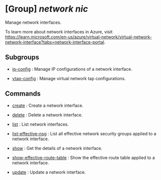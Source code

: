 # [Group] _network nic_

Manage network interfaces.

To learn more about network interfaces in Azure, visit https://learn.microsoft.com/en-us/azure/virtual-network/virtual-network-network-interface?tabs=network-interface-portal.

## Subgroups

- [ip-config](/Commands/network/nic/ip-config/readme.md)
: Manage IP configurations of a network interface.

- [vtap-config](/Commands/network/nic/vtap-config/readme.md)
: Manage virtual network tap configurations.

## Commands

- [create](/Commands/network/nic/_create.md)
: Create a network interface.

- [delete](/Commands/network/nic/_delete.md)
: Delete a network interface.

- [list](/Commands/network/nic/_list.md)
: List network interfaces.

- [list-effective-nsg](/Commands/network/nic/_list-effective-nsg.md)
: List all effective network security groups applied to a network interface.

- [show](/Commands/network/nic/_show.md)
: Get the details of a network interface.

- [show-effective-route-table](/Commands/network/nic/_show-effective-route-table.md)
: Show the effective route table applied to a network interface.

- [update](/Commands/network/nic/_update.md)
: Update a network interface.
